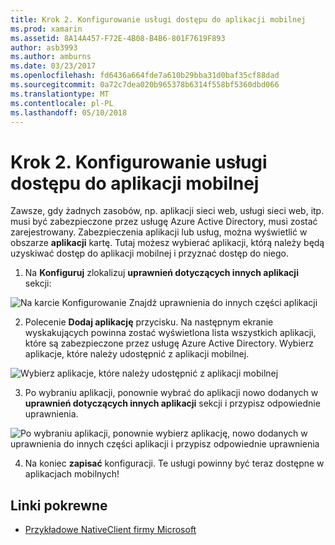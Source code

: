 ```yaml
---
title: Krok 2. Konfigurowanie usługi dostępu do aplikacji mobilnej
ms.prod: xamarin
ms.assetid: 8A14A457-F72E-4B08-B4B6-801F7619F893
author: asb3993
ms.author: amburns
ms.date: 03/23/2017
ms.openlocfilehash: fd6436a664fde7a610b29bba31d0baf35cf88dad
ms.sourcegitcommit: 0a72c7dea020b965378b6314f558bf5360dbd066
ms.translationtype: MT
ms.contentlocale: pl-PL
ms.lasthandoff: 05/10/2018
---
```

# <a name="step-2-configure-service-access-for-mobile-application"></a>Krok 2. Konfigurowanie usługi dostępu do aplikacji mobilnej

Zawsze, gdy żadnych zasobów, np. aplikacji sieci web, usługi sieci web, itp. musi być zabezpieczone przez usługę Azure Active Directory, musi zostać zarejestrowany. Zabezpieczenia aplikacji lub usług, można wyświetlić w obszarze **aplikacji** kartę. Tutaj możesz wybierać aplikacji, którą należy będą uzyskiwać dostęp do aplikacji mobilnej i przyznać dostęp do niego.

1. Na **Konfiguruj** zlokalizuj **uprawnień dotyczących innych aplikacji** sekcji:

  ![](configure-images/2.1-configure.png "Na karcie Konfigurowanie Znajdź uprawnienia do innych części aplikacji")

2.  Polecenie **Dodaj aplikację** przycisku. Na następnym ekranie wyskakujących powinna zostać wyświetlona lista wszystkich aplikacji, które są zabezpieczone przez usługę Azure Active Directory. Wybierz aplikacje, które należy udostępnić z aplikacji mobilnej.

  ![](configure-images/2.2-add-application.png "Wybierz aplikacje, które należy udostępnić z aplikacji mobilnej")

3. Po wybraniu aplikacji, ponownie wybrać do aplikacji nowo dodanych w **uprawnień dotyczących innych aplikacji** sekcji i przypisz odpowiednie uprawnienia.

  ![](configure-images/2.3-permissions.png "Po wybraniu aplikacji, ponownie wybierz aplikację, nowo dodanych w uprawnienia do innych części aplikacji i przypisz odpowiednie uprawnienia")

4. Na koniec **zapisać** konfiguracji. Te usługi powinny być teraz dostępne w aplikacjach mobilnych!



## <a name="related-links"></a>Linki pokrewne

- [Przykładowe NativeClient firmy Microsoft](https://github.com/AzureADSamples/NativeClient-MultiTarget-DotNet)
